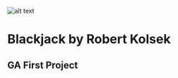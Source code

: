 ![alt text](https://github.com/Flashrob/Blackjack/tree/master/images/HA.png "Blackjack by Robert Kolsek")
# Blackjack by Robert Kolsek
## GA First Project
